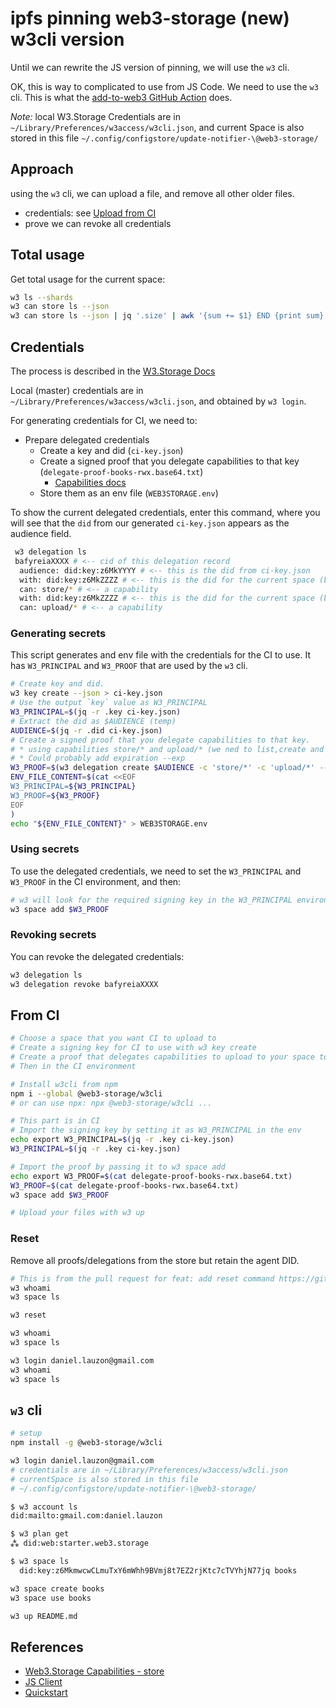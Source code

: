 # ipfs pinning web3-storage (new) w3cli version

Until we can rewrite the JS version of pinning, we will use the `w3` cli.

OK, this is way to complicated to use from JS Code.
We need to use the `w3` cli.
This is what the [add-to-web3 GitHub Action](https://github.com/marketplace/actions/add-to-web3) does.

_Note:_ local W3.Storage Credentials are in `~/Library/Preferences/w3access/w3cli.json`, and
current Space is also stored in this file `~/.config/configstore/update-notifier-\@web3-storage/`

## Approach

using the `w3` cli, we can upload a file, and remove all other older files.

- credentials: see [Upload from CI](https://web3.storage/docs/how-to/ci/)
- prove we can revoke all credentials

## Total usage

Get total usage for the current space:

```bash
w3 ls --shards
w3 can store ls --json
w3 can store ls --json | jq '.size' | awk '{sum += $1} END {print sum}'
```

## Credentials

The process is described in the [W3.Storage Docs](https://web3.storage/docs/how-to/ci/)

Local (master) credentials are in `~/Library/Preferences/w3access/w3cli.json`, and obtained by `w3 login`.

For generating credentials for CI, we need to:

- Prepare delegated credentials
  - Create a key and did (`ci-key.json`)
  - Create a signed proof that you delegate capabilities to that key (`delegate-proof-books-rwx.base64.txt`)
    - [Capabilities docs](https://github.com/web3-storage/specs/blob/main/w3-store.md)
  - Store them as an env file (`WEB3STORAGE.env`)

To show the current delegated credentials, enter this command,
where you will see that the `did` from our generated `ci-key.json` appears as the audience field.

```bash
 w3 delegation ls
 bafyreiaXXXX # <-- cid of this delegation record
  audience: did:key:z6MkYYYY # <-- this is the did from ci-key.json
  with: did:key:z6MkZZZZ # <-- this is the did for the current space (books) when w3 delegation create was run
  can: store/* # <-- a capability
  with: did:key:z6MkZZZZ # <-- this is the did for the current space (books) when w3 delegation create was run
  can: upload/* # <-- a capability
```

### Generating secrets

This script generates and env file with the credentials for the CI to use.
It has `W3_PRINCIPAL` and `W3_PROOF` that are used by the `w3` cli.

```bash
# Create key and did.
w3 key create --json > ci-key.json
# Use the output `key` value as W3_PRINCIPAL
W3_PRINCIPAL=$(jq -r .key ci-key.json)
# Extract the did as $AUDIENCE (temp)
AUDIENCE=$(jq -r .did ci-key.json)
# Create a signed proof that you delegate capabilities to that key.
# * using capabilities store/* and upload/* (we ned to list,create and delete from CI)
# * Could probably add expiration --exp
W3_PROOF=$(w3 delegation create $AUDIENCE -c 'store/*' -c 'upload/*' --base64)
ENV_FILE_CONTENT=$(cat <<EOF
W3_PRINCIPAL=${W3_PRINCIPAL}
W3_PROOF=${W3_PROOF}
EOF
)
echo "${ENV_FILE_CONTENT}" > WEB3STORAGE.env
```

### Using secrets

To use the delegated credentials, we need to set the `W3_PRINCIPAL` and `W3_PROOF` in the CI environment,
and then:

```bash
# w3 will look for the required signing key in the W3_PRINCIPAL environment variable
w3 space add $W3_PROOF
```

### Revoking secrets

You can revoke the delegated credentials:

```bash
w3 delegation ls
w3 delegation revoke bafyreiaXXXX

```

## From CI

```bash
# Choose a space that you want CI to upload to
# Create a signing key for CI to use with w3 key create
# Create a proof that delegates capabilities to upload to your space to that key
# Then in the CI environment

# Install w3cli from npm
npm i --global @web3-storage/w3cli
# or can use npx: npx @web3-storage/w3cli ...

# This part is in CI
# Import the signing key by setting it as W3_PRINCIPAL in the env
echo export W3_PRINCIPAL=$(jq -r .key ci-key.json)
W3_PRINCIPAL=$(jq -r .key ci-key.json)

# Import the proof by passing it to w3 space add
echo export W3_PROOF=$(cat delegate-proof-books-rwx.base64.txt)
W3_PROOF=$(cat delegate-proof-books-rwx.base64.txt)
w3 space add $W3_PROOF

# Upload your files with w3 up
```

### Reset

Remove all proofs/delegations from the store but retain the agent DID.

```bash
# This is from the pull request for feat: add reset command https://github.com/web3-storage/w3cli/pull/170
w3 whoami
w3 space ls

w3 reset

w3 whoami
w3 space ls

w3 login daniel.lauzon@gmail.com
w3 whoami
w3 space ls
```

## `w3` cli

```bash
# setup
npm install -g @web3-storage/w3cli

w3 login daniel.lauzon@gmail.com
# credentials are in ~/Library/Preferences/w3access/w3cli.json
# currentSpace is also stored in this file
# ~/.config/configstore/update-notifier-\@web3-storage/

$ w3 account ls
did:mailto:gmail.com:daniel.lauzon

$ w3 plan get
⁂ did:web:starter.web3.storage

$ w3 space ls
  did:key:z6MkmwcwCLmuTxY6mWhh9BVmj8t7EZ2rjKtc7cTVYhjN77jq books

w3 space create books
w3 space use books

w3 up README.md
```

## References

- [Web3.Storage Capabilities - store](https://github.com/web3-storage/specs/blob/main/w3-store.md)
- [JS Client](https://web3.storage/docs/w3up-client/)
- [Quickstart](https://web3.storage/docs/quickstart/)
